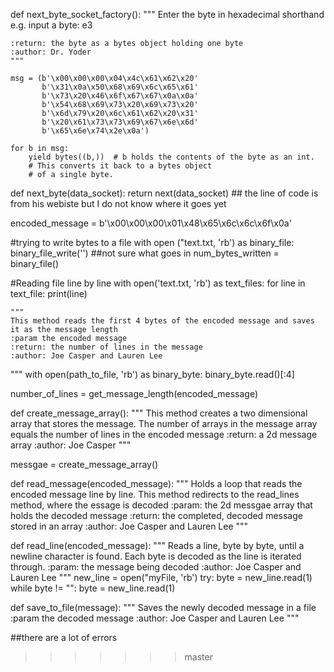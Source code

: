 
def next_byte_socket_factory():
    """
    Enter the byte in hexadecimal shorthand
    e.g.
      input a byte: e3

    :return: the byte as a bytes object holding one byte
    :author: Dr. Yoder
    """

    msg = (b'\x00\x00\x00\x04\x4c\x61\x62\x20'
           b'\x31\x0a\x50\x68\x69\x6c\x65\x61'
           b'\x73\x20\x46\x6f\x67\x67\x0a\x0a'
           b'\x54\x68\x69\x73\x20\x69\x73\x20'
           b'\x6d\x79\x20\x6c\x61\x62\x20\x31'
           b'\x20\x61\x73\x73\x69\x67\x6e\x6d'
           b'\x65\x6e\x74\x2e\x0a')

    for b in msg:
        yield bytes((b,))  # b holds the contents of the byte as an int.
        # This converts it back to a bytes object
        # of a single byte.


def next_byte(data_socket):
    return next(data_socket)
    ## the line of code is from his webiste but I do not know where it goes yet 
    
encoded_message = b'\x00\x00\x00\x01\x48\x65\x6c\x6c\x6f\x0a'

#trying to write bytes to a file
with open ("text.txt, 'rb') as binary_file:
binary_file_write('') ##not sure what goes in 
num_bytes_written = binary_file()

#Reading file line by line
with open('text.txt, 'rb') as text_files:
for line in text_file:
print(line) 


    """
    This method reads the first 4 bytes of the encoded message and saves it as the message length
    :param the encoded message
    :return: the number of lines in the message
    :author: Joe Casper and Lauren Lee
   """
with open(path_to_file, 'rb') as binary_byte:
    binary_byte.read()[:4]

number_of_lines = get_message_length(encoded_message)


def create_message_array():
    """
    This method creates a two dimensional array that stores the message.
    The number of arrays in the message array equals the number of lines in the encoded message
    :return: a 2d message array
    :author: Joe Casper
    """


messgae = create_message_array()


def read_message(encoded_message):
    """
    Holds a loop that reads the encoded message line by line. This method redirects to the
    read_lines method, where the essage is decoded
    :param: the 2d messgae array that holds the decoded message
    :return: the completed, decoded message stored in an array
    :author: Joe Casper and Lauren Lee 
    """


def read_line(encoded_message):
    """
    Reads a line, byte by byte, until a newline character is found. Each byte is decoded as
    the line is iterated through.
    :param: the message being decoded
    :author: Joe Casper and Lauren Lee
    """
new_line = open("myFile, 'rb')
try:
byte = new_line.read(1)
while byte != "":
byte = new_line.read(1)

def save_to_file(message):
    """
    Saves the newly decoded message in a file
    :param the decoded message
    :author: Joe Casper and Lauren Lee
    """
 
 ##there are a lot of errors   
    

>> >> >> > master
